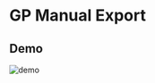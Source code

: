 # GP Manual Export

## Demo
![demo](https://github.com/mayukojpn/gp-manual-export/raw/readme/gp-manual-export.gif)
